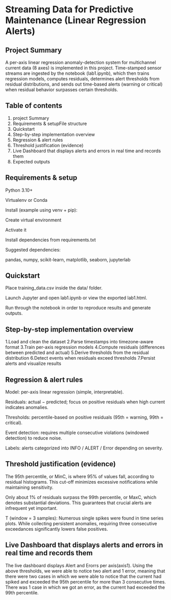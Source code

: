 # Streaming Data for Predictive Maintenance (Linear Regression Alerts)

## Project Summary
A per-axis linear regression anomaly-detection system for multichannel current data (8 axes) is implemented in this project. Time-stamped sensor streams are ingested by the notebook (lab1.ipynb), which then trains regression models, computes residuals, determines alert thresholds from residual distributions, and sends out time-based alerts (warning or critical) when residual behavior surpasses certain thresholds. 

## Table of contents
 1. project Summary
 2. Requirements & setupFile structure
 3. Quickstart
 4. Step-by-step implementation overview
 5. Regression & alert rules
 6. Threshold justification (evidence)
 7. Live Dashboard that displays alerts and errors in real time and records them
 8.  Expected outputs

## Requirements & setup
Python 3.10+

Virtualenv or Conda

Install (example using venv + pip):

Create virtual environment

Activate it

Install dependencies from requirements.txt

Suggested dependencies:

pandas, numpy, scikit-learn, matplotlib, seaborn, jupyterlab

## Quickstart
Place training_data.csv inside the data/ folder.

Launch Jupyter and open lab1.ipynb or view the exported lab1.html.

Run through the notebook in order to reproduce results and generate outputs.

## Step-by-step implementation overview
1.Load and clean the dataset
2.Parse timestamps into timezone-aware format
3.Train per-axis regression models
4.Compute residuals (differences between predicted and actual)
5.Derive thresholds from the residual distribution
6.Detect events when residuals exceed thresholds
7.Persist alerts and visualize results

## Regression & alert rules
Model: per-axis linear regression (simple, interpretable).

Residuals: actual − predicted; focus on positive residuals when high current indicates anomalies.

Thresholds: percentile-based on positive residuals (95th = warning, 99th = critical).

Event detection: requires multiple consecutive violations (windowed detection) to reduce noise.

Labels: alerts categorized into INFO / ALERT / Error depending on severity.
## Threshold justification (evidence)
The 95th percentile, or MinC, is where 95% of values fall, according to residual histograms. This cut-off minimizes excessive notifications while maintaining sensitivity.

Only about 1% of residuals surpass the 99th percentile, or MaxC, which denotes substantial deviations. This guarantees that crucial alerts are infrequent yet important.

T (window = 3 samples): Numerous single spikes were found in time series plots. While collecting persistent anomalies, requiring three consecutive exceedances significantly lowers false positives.

## Live Dashboard that displays alerts and errors in real time and records them
The live dashboard displays Alert and Erorrs per axis(axis1). Using the above thresholds, we were able to notice two alert and 1 error, meaning that there were two cases in which we were able to notice that the current had spiked and exceeded the 95th percentile for more than 3 consecutive times. There was 1 case in which we got an error, as the current had exceeded the 99th percentile.